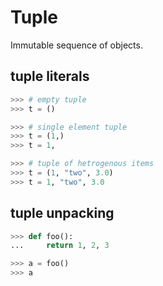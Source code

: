 # Tuple
Immutable sequence of objects.
## tuple literals
```python
>>> # empty tuple
>>> t = ()

>>> # single element tuple
>>> t = (1,)
>>> t = 1,

>>> # tuple of hetrogenous items
>>> t = (1, "two", 3.0)
>>> t = 1, "two", 3.0
```
## tuple unpacking
```python
>>> def foo():
...     return 1, 2, 3

>>> a = foo()
>>> a
```
<!--stackedit_data:
eyJoaXN0b3J5IjpbLTgyNjEyNjgwOSwxMDA3Mjc5Njc5XX0=
-->